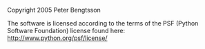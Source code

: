 Copyright 2005 Peter Bengtsson

The software is licensed according to the terms of the PSF (Python Software Foundation) license found here: http://www.python.org/psf/license/